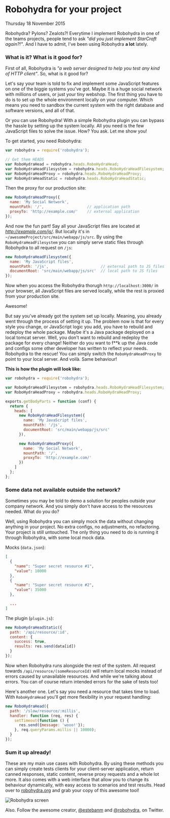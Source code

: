 # Robohydra for your project
Thursday 18 November 2015

Robohydra? Pylons? Zealots?! Everytime I implement Robohydra in one of the teams projects, people tend to ask _"did you just implement StarCraft again?!"_. And I have to admit, I've been using Robohydra **a lot** lately.


### What is it? What is it good for?

First of all, Robohydra is _"a web server designed to help you test any kind of HTTP client"_. So, what is it good for?

Let's say your team is told to fix and implement some JavaScript features on one of the biggie systems you've got. Maybe it is a huge social network with millions of users, or just your tiny webshop. The first thing you have to do is to set up the whole environment locally on your computer. Which means you need to sandbox the current system with the right database and software versions, and all of that.

Or you can use Robohydra! With a simple Robohydra plugin you can bypass the hassle by setting up the system locally. All you need is the few JavaScript files to solve the issue. How? You ask. Let me show you!

To get started, you need Robohydra:

```javascript
var robohydra = require('robohydra');

// Get them HEADS
var RoboHydraHead = robohydra.heads.RoboHydraHead;
var RoboHydraHeadFilesystem = robohydra.heads.RoboHydraHeadFilesystem;
var RoboHydraHeadProxy = robohydra.heads.RoboHydraHeadProxy;
var RoboHydraHeadStatic = robohydra.heads.RoboHydraHeadStatic;
```

Then the proxy for our production site:

```javascript
new RoboHydraHeadProxy({
  name: 'My Social Network',
  mountPath: '/',                   // application path
  proxyTo: 'http://example.com/'    // external application
});
```

And now the fun part! Say all your JavaScript files are located at _http://example.com/js/_. But locally it's in `~/awesomeProject/src/main/webapp/js/src`. By using the `RoboHydraHeadFilesystem` you can simply serve static files through Robohydra to all request on `/js`:


```javascript
new RoboHydraHeadFilesystem({
  name: 'My JavaScript files',
  mountPath: '/js',                       // external path to JS files
  documentRoot: 'src/main/webapp/js/src'  // local path to JS files
});
```

Now when you access the Robohydra thorugh `http://localhost:3000/` in your browser, all JavaScript files are served locally, while the rest is proxied from your production site.

Awesome!

But say you've already got the system set up locally. Meaning, you already went through the process of setting it up. The problem now is that for every style you change, or JavaScript logic you add, you have to rebuild and redeploy the whole package. Maybe it's a Java package deployed on a local tomcat server. Well, you don't want to rebuild and redeploy the package for every change! Neither do you want to f**k up the Java code and configs some other developer has written to reflect your needs. Robohydra to the rescue! You can simply switch the `RoboHydraHeadProxy` to point to your local server. And voilà. Same behaviour!

**This is how the plugin will look like:**

```javascript
var robohydra = require('robohydra');

var RoboHydraHeadFilesystem = robohydra.heads.RoboHydraHeadFilesystem;
var RoboHydraHeadProxy = robohydra.heads.RoboHydraHeadProxy;

exports.getBodyParts = function (conf) {
  return {
    heads: [
      new RoboHydraHeadFilesystem({
        name: 'My JavaScript files',
        mountPath: '/js',
        documentRoot: 'src/main/webapp/js/src'
      }),

      new RoboHydraHeadProxy({
        name: 'My Social Network',
        mountPath: '/',
        proxyTo: 'http://example.com/'
      })
    ]
  };
};
```

### Some data not available outside the network?

Sometimes you may be told to demo a solution for peoples outside your company network. And you simply don't have access to the resources needed. What do you do?

Well, using Robohydra you can simply mock the data without changing anything in your project. No extra configs, no adjustments, no refactoring. Your project is still untouched. The only thing you need to do is running it through Robohydra, with some local mock data.


Mocks (`data.json`):
```json
[
  {
    "name": "Super secret resource #1",
    "value": 10000
  },
  {
    "name": "Super secret resource #2",
    "value": 35000
  },

  ...
]
```

The plugin (`plugin.js`):

```javascript
new RoboHydraHeadStatic({
  path: '/api/resource/:id',
  content: {
    success: true,
    results: res.send(data[id])
  }
});
```

Now when Robohydra runs alongside the rest of the system. All request towards `/api/resource/(someResourceId)` will return local mocks instead of errors caused by unavailable resources. And while we're talking about errors. You can of course return intended errors for the sake of tests too!

Here's another one. Let's say you need a resource that takes time to load. With `RoboHydraHead` you'll get more flexibility in your request handling:

```javascript
new RoboHydraHead({
  path: '/slow/resource/:millis',
  handler: function (req, res) {
    setTimeout(function () {
      res.send({message: 'wooo!'});
    }, req.queryParams.millis || 10000);
  }
});
```


### Sum it up already!
These are my main use cases with Robohydra. By using these methods you can simply create tests clients for your client-server application, return canned responses, static content, reverse proxy requests and a whole lot more. It also comes with a web interface that allow you to change its behaviour dynamically, with easy access to scenarios and test results. Head over to [robohydra.org](http://robohydra.org/) and grab your copy of this awesome tool!

![Robohydra screen](http://tmn.io/img/robohydra_screen.png)

Also. Follow the awesome creator, [@estebanm](https://twitter.com/estebanm) and [@robohydra](https://twitter.com/robohydra), on Twitter.
